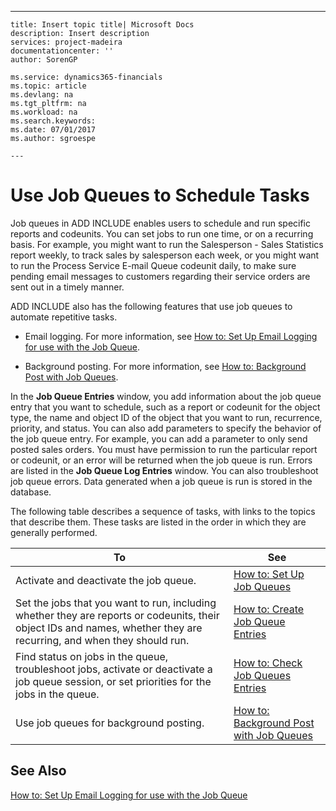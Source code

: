 ---
    title: Insert topic title| Microsoft Docs
    description: Insert description
    services: project-madeira
    documentationcenter: ''
    author: SorenGP

    ms.service: dynamics365-financials
    ms.topic: article
    ms.devlang: na
    ms.tgt_pltfrm: na
    ms.workload: na
    ms.search.keywords:
    ms.date: 07/01/2017
    ms.author: sgroespe

    ---
# Use Job Queues to Schedule Tasks
Job queues in ADD INCLUDE<!--[!INCLUDE[navnow](../../includes/navnow_md.md)]--> enables users to schedule and run specific reports and codeunits. You can set jobs to run one time, or on a recurring basis. For example, you might want to run the Salesperson - Sales Statistics report weekly, to track sales by salesperson each week, or you might want to run the Process Service E-mail Queue codeunit daily, to make sure pending email messages to customers regarding their service orders are sent out in a timely manner.  
  
 ADD INCLUDE<!--[!INCLUDE[navnow](../../includes/navnow_md.md)]--> also has the following features that use job queues to automate repetitive tasks.  
  
-   Email logging. For more information, see [How to: Set Up Email Logging for use with the Job Queue](../FullExperience/how-to-set-up-email-logging-for-use-with-the-job-queue.md).  
  
-   Background posting. For more information, see [How to: Background Post with Job Queues](../FullExperience/how-to-background-post-with-job-queues.md).  
  
 In the **Job Queue Entries** window, you add information about the job queue entry that you want to schedule, such as a report or codeunit for the object type, the name and object ID of the object that you want to run, recurrence, priority, and status. You can also add parameters to specify the behavior of the job queue entry. For example, you can add a parameter to only send posted sales orders. You must have permission to run the particular report or codeunit, or an error will be returned when the job queue is run. Errors are listed in the **Job Queue Log Entries** window. You can also troubleshoot job queue errors. Data generated when a job queue is run is stored in the database.  
  
 The following table describes a sequence of tasks, with links to the topics that describe them. These tasks are listed in the order in which they are generally performed.  
  
|**To**|**See**|  
|------------|-------------|  
|Activate and deactivate the job queue.|[How to: Set Up Job Queues](../FullExperience/how-to-set-up-job-queues.md)|  
|Set the jobs that you want to run, including whether they are reports or codeunits, their object IDs and names, whether they are recurring, and when they should run.|[How to: Create Job Queue Entries](../FullExperience/how-to-create-job-queue-entries.md)|  
|Find status on jobs in the queue, troubleshoot jobs, activate or deactivate a job queue session, or set priorities for the jobs in the queue.|[How to: Check Job Queues Entries](../FullExperience/how-to-check-job-queues-entries.md)|  
|Use job queues for background posting.|[How to: Background Post with Job Queues](../FullExperience/how-to-background-post-with-job-queues.md)|  
  
## See Also  
 [How to: Set Up Email Logging for use with the Job Queue](../FullExperience/how-to-set-up-email-logging-for-use-with-the-job-queue.md)
